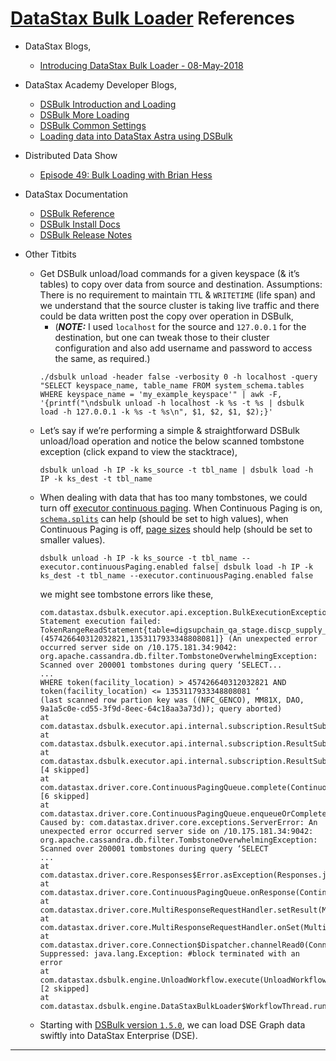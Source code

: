 # [DataStax Bulk Loader](https://docs.datastax.com/en/dsbulk/doc/index.html) References

* DataStax Blogs,
  * [Introducing DataStax Bulk Loader - 08-May-2018](https://www.datastax.com/2018/05/introducing-datastax-bulk-loader)

* DataStax Academy Developer Blogs,
  * [DSBulk Introduction and Loading](https://academy.datastax.com/content/datastax-bulk-loader-introduction-and-loading)
  * [DSBulk More Loading](https://academy.datastax.com/content/datastax-bulk-loader-more-loading)
  * [DSBulk Common Settings](https://academy.datastax.com/content/datastax-bulk-loader-common-settings)
  * [Loading data into DataStax Astra using DSBulk](https://github.com/DataStax-Examples/dsbulk-to-astra)

* Distributed Data Show
  * [Episode 49: Bulk Loading with Brian Hess](https://www.youtube.com/watch?v=CAH7Mlg_rVI)

* DataStax Documentation
  * [DSBulk Reference](https://docs.datastax.com/en/dsbulk/doc/)
  * [DSBulk Install Docs](https://docs.datastax.com/en/dsbulk/doc/dsbulk/install/dsbulkInstall.html)
  * [DSBulk Release Notes](https://docs.datastax.com/en/dsbulk/doc/dsbulk/releaseNotes/RelNotesdsbulk.html)

* Other Titbits
  * Get DSBulk unload/load commands for a given keyspace (& it’s tables) to copy over data from source and destination. Assumptions: There is no requirement to maintain `TTL` & `WRITETIME` (life span) and we understand that the source cluster is taking live traffic and there could be data written post the copy over operation in DSBulk,
    * (_**NOTE:**_ I used `localhost` for the source and `127.0.0.1` for the destination, but one can tweak those to their cluster configuration and also add username and password to access the same, as required.)
    ```
    ./dsbulk unload -header false -verbosity 0 -h localhost -query "SELECT keyspace_name, table_name FROM system_schema.tables WHERE keyspace_name = 'my_example_keyspace'" | awk -F, '{printf("\ndsbulk unload -h localhost -k %s -t %s | dsbulk load -h 127.0.0.1 -k %s -t %s\n", $1, $2, $1, $2);}'
    ```
  * Let’s say if we’re performing a simple & straightforward DSBulk unload/load operation and notice the below scanned tombstone exception (click expand to view the stacktrace),
    ```
    dsbulk unload -h IP -k ks_source -t tbl_name | dsbulk load -h IP -k ks_dest -t tbl_name
    ```
  * When dealing with data that has too many tombstones, we could turn off [executor continuous paging](https://docs.datastax.com/en/dsbulk/doc/dsbulk/reference/executorOptions.html#executorOptions__executorOptionsexecutorcontinuouspagingenabled-true-false-kNH0qQNc). When Continuous Paging is on, [`schema.splits`](https://docs.datastax.com/en/dsbulk/doc/dsbulk/reference/executorOptions.html#executorOptions__executorOptionsexecutorcontinuouspagingenabled-true-false-kNH0qQNc) can help (should be set to high values), when Continuous Paging is off, [page sizes](https://docs.datastax.com/en/dsbulk/doc/dsbulk/reference/driverOptions.html#driverOptions__datastaxJavaDriverAdvancedContinuousPagingPageSize) should help (should be set to smaller values).
    ```
    dsbulk unload -h IP -k ks_source -t tbl_name --executor.continuousPaging.enabled false| dsbulk load -h IP -k ks_dest -t tbl_name --executor.continuousPaging.enabled false
    ```
    we might see tombstone errors like these,
    ```
    com.datastax.dsbulk.executor.api.exception.BulkExecutionException: Statement execution failed: TokenRangeReadStatement{table=digsupchain_qa_stage.discp_supply_commits,range=(457426640312032821,1353117933348808081]} (An unexpected error occurred server side on /10.175.181.34:9042: org.apache.cassandra.db.filter.TombstoneOverwhelmingException: Scanned over 200001 tombstones during query ‘SELECT...
    ...
    WHERE token(facility_location) > 457426640312032821 AND token(facility_location) <= 1353117933348808081 ‘
    (last scanned row partion key was ((NFC_GENCO), MM81X, DAO, 9a1a5c0e-cd55-3f9d-8eec-64c18aa3a73d)); query aborted)
    at com.datastax.dsbulk.executor.api.internal.subscription.ResultSubscription.toErrorPage(ResultSubscription.java:509)
    at com.datastax.dsbulk.executor.api.internal.subscription.ResultSubscription.lambda$fetchNextPage$5(ResultSubscription.java:360)
    at com.datastax.dsbulk.executor.api.internal.subscription.ResultSubscription$1.onFailure(ResultSubscription.java:579) [4 skipped]
    at com.datastax.driver.core.ContinuousPagingQueue.complete(ContinuousPagingQueue.java:311) [6 skipped]
    at com.datastax.driver.core.ContinuousPagingQueue.enqueueOrCompletePending(ContinuousPagingQueue.java:196)
    Caused by: com.datastax.driver.core.exceptions.ServerError: An unexpected error occurred server side on /10.175.181.34:9042: org.apache.cassandra.db.filter.TombstoneOverwhelmingException: Scanned over 200001 tombstones during query ‘SELECT
    ...
    at com.datastax.driver.core.Responses$Error.asException(Responses.java:113)
    at com.datastax.driver.core.ContinuousPagingQueue.onResponse(ContinuousPagingQueue.java:138)
    at com.datastax.driver.core.MultiResponseRequestHandler.setResult(MultiResponseRequestHandler.java:740)
    at com.datastax.driver.core.MultiResponseRequestHandler.onSet(MultiResponseRequestHandler.java:499)
    at com.datastax.driver.core.Connection$Dispatcher.channelRead0(Connection.java:1091)
    Suppressed: java.lang.Exception: #block terminated with an error
    at com.datastax.dsbulk.engine.UnloadWorkflow.execute(UnloadWorkflow.java:145) [2 skipped]
    at com.datastax.dsbulk.engine.DataStaxBulkLoader$WorkflowThread.run(DataStaxBulkLoader.java:168)
    ```
  * Starting with [DSBulk version `1.5.0`](https://docs.datastax.com/en/dsbulk/doc/dsbulk/releaseNotes/RelNotesdsbulk.html?hl=graph#RNdsbulk150__150changes), we can load DSE Graph data swiftly into DataStax Enterprise (DSE).
---    